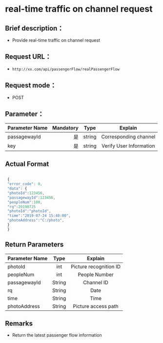 #  real-time traffic on channel request
## Brief description：

- Provide real-time traffic on channel request

## Request URL：

- `http://xx.com/api/passengerFlow/realPassengerFlow`

## Request mode：

- POST

## Parameter：

Parameter Name  | Mandatory   |  Type  |  Explain  |
-------| -----:  | :----:  | :----:  |
passagewayId |  是 | string |    Corresponding channel|
key | 是 |   string |    Verify User Information|

## Actual Format

```javascript

 {
 "error_code": 0,
 "data": {
 "photoId":123456,
 "passagewayId":123456,
 "peopleNum":100,
 "rq":20190725
 "photoId":"photoId",
 "time":"2019-07-24 15:48:00",
 "photoAddress":"C:/photo",
 }
 }
```

## Return Parameters

Parameter Name  |  Type |  Explain  |
-------| :----:  | :----:  |
  photoId     |	int   |	Picture recognition ID |
  peopleNum   |	int   |	People Number   |
  passagewayId|	String|	Channel ID  |
  rq          |	String|	Date    |
  time        |	String|	Time    |
  photoAddress|	String|	Picture access path  |

##  Remarks

- Return the latest passenger flow information
